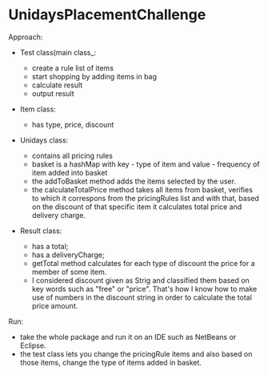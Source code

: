 # UnidaysPlacementChallenge
Approach:
- Test class(main class_:
	- create a rule list of items
	- start shopping by adding items in bag
	- calculate result
	- output result

- Item class:
	- has type, price, discount

- Unidays class:
	- contains all pricing rules
	- basket is a hashMap with key - type of item and value - frequency of item added into basket
	- the addToBasket method adds the items selected by the user.
	- the calculateTotalPrice method takes all items from basket, verifies to which it correspons from the pricingRules list and with that, based on the discount of that specific item it calculates total price and delivery charge.

- Result class:
	- has a total;
	- has a deliveryCharge;
	- getTotal method calculates for each type of discount the price for a member of some item.
	- I considered discount given as Strig and classified them based on key words such as "free" or "price". That's how I know how to make use of numbers in the discount string in order to calculate the total price amount.

Run:
- take the whole package and run it on an IDE such as NetBeans or Eclipse.
- the test class lets you change the pricingRule items and also based on those items, change the type of items added in basket.
